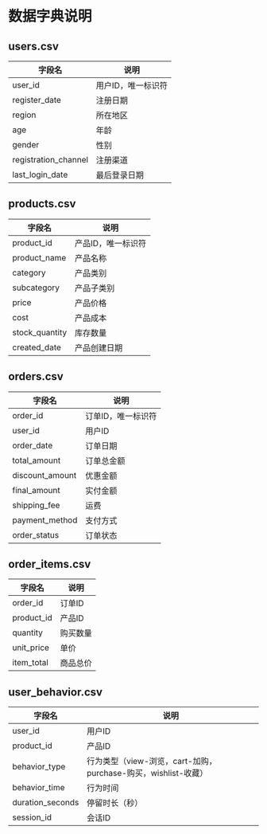 # 数据字典说明

## users.csv

| 字段名 | 说明 |
|-------|------|
| user_id | 用户ID，唯一标识符 |
| register_date | 注册日期 |
| region | 所在地区 |
| age | 年龄 |
| gender | 性别 |
| registration_channel | 注册渠道 |
| last_login_date | 最后登录日期 |

## products.csv

| 字段名 | 说明 |
|-------|------|
| product_id | 产品ID，唯一标识符 |
| product_name | 产品名称 |
| category | 产品类别 |
| subcategory | 产品子类别 |
| price | 产品价格 |
| cost | 产品成本 |
| stock_quantity | 库存数量 |
| created_date | 产品创建日期 |

## orders.csv

| 字段名 | 说明 |
|-------|------|
| order_id | 订单ID，唯一标识符 |
| user_id | 用户ID |
| order_date | 订单日期 |
| total_amount | 订单总金额 |
| discount_amount | 优惠金额 |
| final_amount | 实付金额 |
| shipping_fee | 运费 |
| payment_method | 支付方式 |
| order_status | 订单状态 |

## order_items.csv

| 字段名 | 说明 |
|-------|------|
| order_id | 订单ID |
| product_id | 产品ID |
| quantity | 购买数量 |
| unit_price | 单价 |
| item_total | 商品总价 |

## user_behavior.csv

| 字段名 | 说明 |
|-------|------|
| user_id | 用户ID |
| product_id | 产品ID |
| behavior_type | 行为类型（view-浏览，cart-加购，purchase-购买，wishlist-收藏） |
| behavior_time | 行为时间 |
| duration_seconds | 停留时长（秒） |
| session_id | 会话ID |

